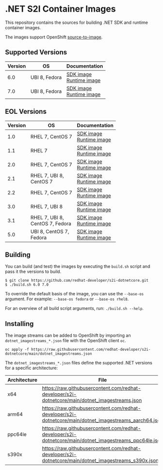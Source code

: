 # .NET S2I Container Images

This repository contains the sources for building .NET SDK and runtime container images.

The images support OpenShift [source-to-image](https://github.com/openshift/source-to-image).

## Supported Versions

| Version | OS | Documentation
|--|--|--|
| 6.0 | UBI 8, Fedora | [SDK image](6.0/build/README.md) <br/> [Runtime image](6.0/runtime/README.md)
| 7.0 | UBI 8, Fedora | [SDK image](7.0/build/README.md) <br/> [Runtime image](7.0/runtime/README.md)

## EOL Versions

| Version | OS | Documentation
|--|--|--|
| 1.0 | RHEL 7, CentOS 7 | [SDK image](1.0/build/README.md) <br/> [Runtime image](1.0/runtime/README.md)
| 1.1 | RHEL 7 | [SDK image](1.1/build/README.md) <br/> [Runtime image](1.1/runtime/README.md)
| 2.0 | RHEL 7, CentOS 7 | [SDK image](2.0/build/README.md) <br/> [Runtime image](2.0/runtime/README.md)
| 2.1 | RHEL 7, UBI 8, <br/>  CentOS 7 | [SDK image](2.1/build/README.md) <br/> [Runtime image](2.1/runtime/README.md)
| 2.2 | RHEL 7, CentOS 7 | [SDK image](2.2/build/README.md) <br/> [Runtime image](2.2/runtime/README.md)
| 3.0 | RHEL 7, UBI 8 | [SDK image](3.0/build/README.md) <br/> [Runtime image](3.0/runtime/README.md)
| 3.1 | RHEL 7, UBI 8,  <br/> CentOS 7, Fedora | [SDK image](3.1/build/README.md) <br/> [Runtime image](3.1/runtime/README.md)
| 5.0 | UBI 8, CentOS 7,  <br/> Fedora | [SDK image](5.0/build/README.md) <br/> [Runtime image](5.0/runtime/README.md)

Building
----------------

You can build (and test) the images by executing the `build.sh` script and pass it the versions to build.

```
$ git clone https://github.com/redhat-developer/s2i-dotnetcore.git
$ ./build.sh 6.0 7.0
```

To override the default basis of the image, you can use the `--base-os` argument. For example: `--base-os fedora` or `--base-os rhel8`.

For an overview of all build script arguments, run: `./build.sh --help`.

Installing
----------------

The image streams can be added to OpenShift by importing an `dotnet_imagestreams_*.json` file with the OpenShift client `oc`.

```
oc apply -f https://raw.githubusercontent.com/redhat-developer/s2i-dotnetcore/main/dotnet_imagestreams.json
```

The `dotnet_imagestreams_*.json` files define the supported .NET versions for a specific architecture:

| Architecture | File |
|--|--|
| x64 | https://raw.githubusercontent.com/redhat-developer/s2i-dotnetcore/main/dotnet_imagestreams.json |
| arm64 | https://raw.githubusercontent.com/redhat-developer/s2i-dotnetcore/main/dotnet_imagestreams_aarch64.json |
| ppc64le | https://raw.githubusercontent.com/redhat-developer/s2i-dotnetcore/main/dotnet_imagestreams_ppc64le.json |
| s390x | https://raw.githubusercontent.com/redhat-developer/s2i-dotnetcore/main/dotnet_imagestreams_s390x.json |
